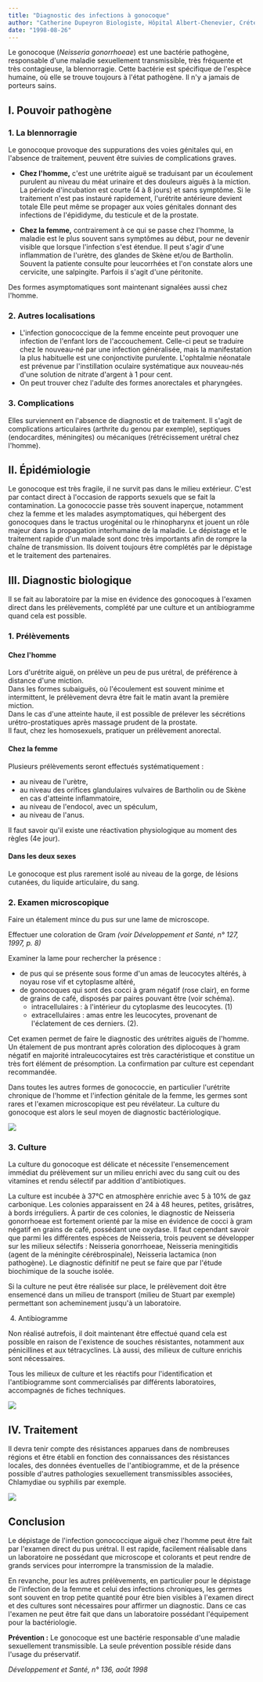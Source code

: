 ```yaml
---
title: "Diagnostic des infections à gonocoque"
author: "Catherine Dupeyron Biologiste, Hôpital Albert-Chenevier, Créteil."
date: "1998-08-26"
---
```


<div class="teaser"><p>Le gonocoque (<em>Neisseria gonorrhoeae</em>) est une bactérie pathogène, responsable d'une maladie sexuellement transmissible, très fréquente et très contagieuse, la blennorragie. Cette bactérie est spécifique de l'espèce humaine, où elle se trouve toujours à l'état pathogène. Il n'y a jamais de porteurs sains.</p></div>

## I. Pouvoir pathogène

### 1. La blennorragie

Le gonocoque provoque des suppurations des voies génitales qui, en l'absence de traitement, peuvent être suivies de complications graves.

- **Chez l'homme,** c'est une urétrite aiguë se traduisant par un écoulement purulent au niveau du méat urinaire et des douleurs aiguës à la miction. La période d'incubation est courte (4 à 8 jours) et sans symptôme. Si le traitement n'est pas instauré rapidement, l'urétrite antérieure devient totale Elle peut même se propager aux voies génitales donnant des infections de l'épididyme, du testicule et de la prostate.

- **Chez la femme,** contrairement à ce qui se passe chez l'homme, la maladie est le plus souvent sans symptômes au début, pour ne devenir visible que lorsque l'infection s'est étendue. Il peut s'agir d'une inflammation de l'urètre, des glandes de Skène et/ou de Bartholin. Souvent la patiente consulte pour leucorrhées et l'on constate alors une cervicite, une salpingite. Parfois il s'agit d'une péritonite.

Des formes asymptomatiques sont maintenant signalées aussi chez l'homme.

### 2. Autres localisations

- L'infection gonococcique de la femme enceinte peut provoquer une infection de l'enfant lors de l'accouchement. Celle-ci peut se traduire chez le nouveau-né par une infection généralisée, mais la manifestation la plus habituelle est une conjonctivite purulente. L'ophtalmie néonatale est prévenue par l'instillation oculaire systématique aux nouveau-nés d'une solution de nitrate d'argent à 1 pour cent.
- On peut trouver chez l'adulte des formes anorectales et pharyngées.

### 3. Complications

Elles surviennent en l'absence de diagnostic et de traitement. Il s'agit de complications articulaires (arthrite du genou par exemple), septiques (endocardites, méningites) ou mécaniques (rétrécissement urétral chez l'homme).

## II. Épidémiologie

Le gonocoque est très fragile, il ne survit pas dans le milieu extérieur. C'est par contact direct à l'occasion de rapports sexuels que se fait la contamination. La gonococcie passe très souvent inaperçue, notamment chez la femme et les malades asymptomatiques, qui hébergent des gonocoques dans le tractus urogénital ou le rhinopharynx et jouent un rôle majeur dans la propagation interhumaine de la maladie. Le dépistage et le traitement rapide d'un malade sont donc très importants afin de rompre la chaîne de transmission. Ils doivent toujours être complétés par le dépistage et le traitement des partenaires.

## III. Diagnostic biologique

Il se fait au laboratoire par la mise en évidence des gonocoques à l'examen direct dans les prélèvements, complété par une culture et un antibiogramme quand cela est possible.

### 1. Prélèvements

#### Chez l'homme

Lors d'urétrite aiguë, on prélève un peu de pus urétral, de préférence à distance d'une miction.  
Dans les formes subaiguës, où l'écoulement est souvent minime et intermittent, le prélèvement devra être fait le matin avant la première miction.  
Dans le cas d'une atteinte haute, il est possible de prélever les sécrétions urétro-prostatiques après massage prudent de la prostate.  
Il faut, chez les homosexuels, pratiquer un prélèvement anorectal.

#### Chez la femme

Plusieurs prélèvements seront effectués systématiquement :

- au niveau de l'urètre,
- au niveau des orifices glandulaires vulvaires de Bartholin ou de Skène en cas d'atteinte inflammatoire,
- au niveau de l'endocol, avec un spéculum,
- au niveau de l'anus.

Il faut savoir qu'il existe une réactivation physiologique au moment des règles (4e jour).

#### Dans les deux sexes

Le gonocoque est plus rarement isolé au niveau de la gorge, de lésions cutanées, du liquide articulaire, du sang.

### 2. Examen microscopique

Faire un étalement mince du pus sur une lame de microscope.

Effectuer une coloration de Gram *(voir Développement et Santé, n° 127, 1997, p. 8)*

Examiner la lame pour rechercher la présence :

- de pus qui se présente sous forme d'un amas de leucocytes altérés, à noyau rose vif et cytoplasme altéré,
- de gonocoques qui sont des cocci à gram négatif (rose clair), en forme de grains de café, disposés par paires pouvant être (voir schéma).
  - intracellulaires : à l'intérieur du cytoplasme des leucocytes. (1)
  - extracellulaires : amas entre les leucocytes, provenant de l'éclatement de ces derniers. (2).

Cet examen permet de faire le diagnostic des urétrites aiguës de l'homme. Un étalement de pus montrant après coloration des diplocoques à gram négatif en majorité intraleucocytaires est très caractéristique et constitue un très fort élément de présomption. La confirmation par culture est cependant recommandée.

Dans toutes les autres formes de gonococcie, en particulier l'urétrite chronique de l'homme et l'infection génitale de la femme, les germes sont rares et l'examen microscopique est peu révélateur. La culture du gonocoque est alors le seul moyen de diagnostic bactériologique.

![](i793-1.jpg)

### 3. Culture

La culture du gonocoque est délicate et nécessite l'ensemencement immédiat du prélèvement sur un milieu enrichi avec du sang cuit ou des vitamines et rendu sélectif par addition d'antibiotiques.

La culture est incubée à 37°C en atmosphère enrichie avec 5 à 10% de gaz carbonique. Les colonies apparaissent en 24 à 48 heures, petites, grisâtres, à bords irréguliers. À partir de ces colonies, le diagnostic de Neisseria gonorrhoeae est fortement orienté par la mise en évidence de cocci à gram négatif en grains de café, possédant une oxydase. Il faut cependant savoir que parmi les différentes espèces de Neisseria, trois peuvent se développer sur les milieux sélectifs : Neisseria gonorrhoeae, Neisseria meningitidis (agent de la méningite cérébrospinale), Neisseria lactamica (non pathogène). Le diagnostic définitif ne peut se faire que par l'étude biochimique de la souche isolée.

Si la culture ne peut être réalisée sur place, le prélèvement doit être ensemencé dans un milieu de transport (milieu de Stuart par exemple) permettant son acheminement jusqu'à un laboratoire.

 4. Antibiogramme

Non réalisé autrefois, il doit maintenant être effectué quand cela est possible en raison de l'existence de souches résistantes, notamment aux pénicillines et aux tétracyclines. Là aussi, des milieux de culture enrichis sont nécessaires.

Tous les milieux de culture et les réactifs pour l'identification et l'antibiogramme sont commercialisés par différents laboratoires, accompagnés de fiches techniques.

![](i793-2.jpg)

## IV. Traitement

Il devra tenir compte des résistances apparues dans de nombreuses régions et être établi en fonction des connaissances des résistances locales, des données éventuelles de l'antibiogramme, et de la présence possible d'autres pathologies sexuellement transmissibles associées, Chlamydiae ou syphilis par exemple.

![](i793-3.jpg)

## Conclusion

Le dépistage de l'infection gonococcique aiguë chez l'homme peut être fait par l'examen direct du pus urétral. Il est rapide, facilement réalisable dans un laboratoire ne possédant que microscope et colorants et peut rendre de grands services pour interrompre la transmission de la maladie.

En revanche, pour les autres prélèvements, en particulier pour le dépistage de l'infection de la femme et celui des infections chroniques, les germes sont souvent en trop petite quantité pour être bien visibles à l'examen direct et des cultures sont nécessaires pour affirmer un diagnostic. Dans ce cas l'examen ne peut être fait que dans un laboratoire possédant l'équipement pour la bactériologie.

**Prévention :** Le gonocoque est une bactérie responsable d'une maladie sexuellement transmissible. La seule prévention possible réside dans l'usage du préservatif.

*Développement et Santé, n° 136, août 1998*
